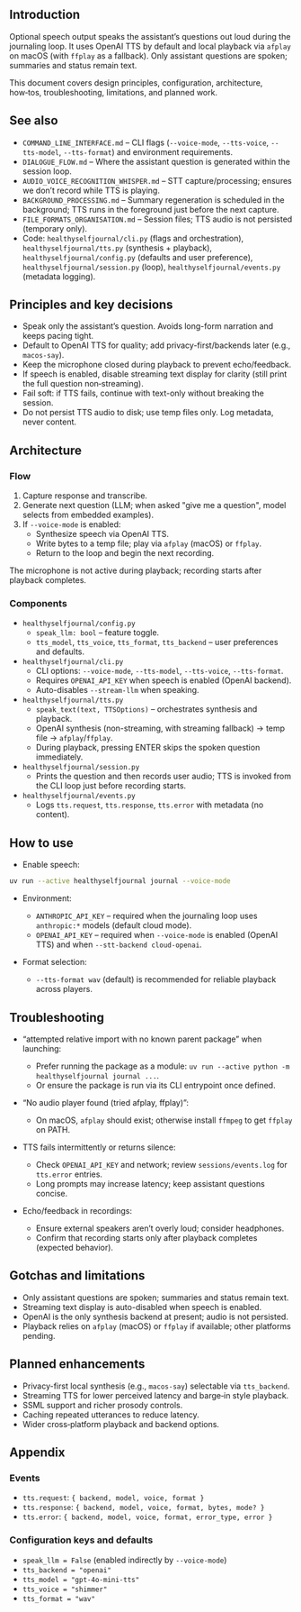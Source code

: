 ## Introduction

Optional speech output speaks the assistant’s questions out loud during the journaling loop. It uses OpenAI TTS by default and local playback via `afplay` on macOS (with `ffplay` as a fallback). Only assistant questions are spoken; summaries and status remain text.

This document covers design principles, configuration, architecture, how‑tos, troubleshooting, limitations, and planned work.

## See also

- `COMMAND_LINE_INTERFACE.md` – CLI flags (`--voice-mode`, `--tts-voice`, `--tts-model`, `--tts-format`) and environment requirements.
- `DIALOGUE_FLOW.md` – Where the assistant question is generated within the session loop.
- `AUDIO_VOICE_RECOGNITION_WHISPER.md` – STT capture/processing; ensures we don’t record while TTS is playing.
- `BACKGROUND_PROCESSING.md` – Summary regeneration is scheduled in the background; TTS runs in the foreground just before the next capture.
- `FILE_FORMATS_ORGANISATION.md` – Session files; TTS audio is not persisted (temporary only).
- Code: `healthyselfjournal/cli.py` (flags and orchestration), `healthyselfjournal/tts.py` (synthesis + playback), `healthyselfjournal/config.py` (defaults and user preference), `healthyselfjournal/session.py` (loop), `healthyselfjournal/events.py` (metadata logging).

## Principles and key decisions

- Speak only the assistant’s question. Avoids long-form narration and keeps pacing tight.
- Default to OpenAI TTS for quality; add privacy-first/backends later (e.g., `macos-say`).
- Keep the microphone closed during playback to prevent echo/feedback.
- If speech is enabled, disable streaming text display for clarity (still print the full question non‑streaming).
- Fail soft: if TTS fails, continue with text-only without breaking the session.
- Do not persist TTS audio to disk; use temp files only. Log metadata, never content.

## Architecture

### Flow

1. Capture response and transcribe.
2. Generate next question (LLM; when asked "give me a question", model selects from embedded examples).
3. If `--voice-mode` is enabled:
   - Synthesize speech via OpenAI TTS.
   - Write bytes to a temp file; play via `afplay` (macOS) or `ffplay`.
   - Return to the loop and begin the next recording.

The microphone is not active during playback; recording starts after playback completes.

### Components

- `healthyselfjournal/config.py`
  - `speak_llm: bool` – feature toggle.
  - `tts_model`, `tts_voice`, `tts_format`, `tts_backend` – user preferences and defaults.
- `healthyselfjournal/cli.py`
  - CLI options: `--voice-mode`, `--tts-model`, `--tts-voice`, `--tts-format`.
  - Requires `OPENAI_API_KEY` when speech is enabled (OpenAI backend).
  - Auto-disables `--stream-llm` when speaking.
- `healthyselfjournal/tts.py`
  - `speak_text(text, TTSOptions)` – orchestrates synthesis and playback.
  - OpenAI synthesis (non-streaming, with streaming fallback) → temp file → `afplay`/`ffplay`.
  - During playback, pressing ENTER skips the spoken question immediately.
- `healthyselfjournal/session.py`
  - Prints the question and then records user audio; TTS is invoked from the CLI loop just before recording starts.
- `healthyselfjournal/events.py`
  - Logs `tts.request`, `tts.response`, `tts.error` with metadata (no content).

## How to use

- Enable speech:
```bash
uv run --active healthyselfjournal journal --voice-mode
```

- Environment:
  - `ANTHROPIC_API_KEY` – required when the journaling loop uses `anthropic:*` models (default cloud mode).
  - `OPENAI_API_KEY` – required when `--voice-mode` is enabled (OpenAI TTS) and when `--stt-backend cloud-openai`.

- Format selection:
  - `--tts-format wav` (default) is recommended for reliable playback across players.

## Troubleshooting

- “attempted relative import with no known parent package” when launching:
  - Prefer running the package as a module: `uv run --active python -m healthyselfjournal journal ...`.
  - Or ensure the package is run via its CLI entrypoint once defined.

- “No audio player found (tried afplay, ffplay)”:
  - On macOS, `afplay` should exist; otherwise install `ffmpeg` to get `ffplay` on PATH.

- TTS fails intermittently or returns silence:
  - Check `OPENAI_API_KEY` and network; review `sessions/events.log` for `tts.error` entries.
  - Long prompts may increase latency; keep assistant questions concise.

- Echo/feedback in recordings:
  - Ensure external speakers aren’t overly loud; consider headphones.
  - Confirm that recording starts only after playback completes (expected behavior).

## Gotchas and limitations

- Only assistant questions are spoken; summaries and status remain text.
- Streaming text display is auto-disabled when speech is enabled.
- OpenAI is the only synthesis backend at present; audio is not persisted.
- Playback relies on `afplay` (macOS) or `ffplay` if available; other platforms pending.

## Planned enhancements

- Privacy-first local synthesis (e.g., `macos-say`) selectable via `tts_backend`.
- Streaming TTS for lower perceived latency and barge‑in style playback.
- SSML support and richer prosody controls.
- Caching repeated utterances to reduce latency.
- Wider cross‑platform playback and backend options.

## Appendix

### Events

- `tts.request`: `{ backend, model, voice, format }`
- `tts.response`: `{ backend, model, voice, format, bytes, mode? }`
- `tts.error`: `{ backend, model, voice, format, error_type, error }`

### Configuration keys and defaults

- `speak_llm = False` (enabled indirectly by `--voice-mode`)
- `tts_backend = "openai"`
- `tts_model = "gpt-4o-mini-tts"`
- `tts_voice = "shimmer"`
- `tts_format = "wav"`

